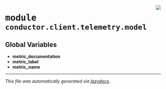 <!-- markdownlint-disable -->

<a href="../src/conductor/client/telemetry/model/__init__.py"><img align="right" style="float:right;" src="https://img.shields.io/badge/-source-cccccc?style=flat-square"></a>

# <kbd>module</kbd> `conductor.client.telemetry.model`




**Global Variables**
---------------
- **metric_documentation**
- **metric_label**
- **metric_name**




---

_This file was automatically generated via [lazydocs](https://github.com/ml-tooling/lazydocs)._
